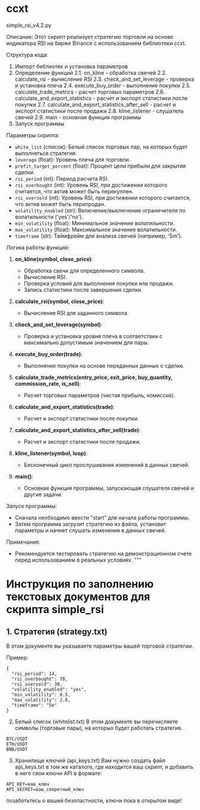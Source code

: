 # ccxt
simple_rsi_v4.2.py

Описание:
Этот скрипт реализует стратегию торговли на основе индикатора RSI на бирже Binance с использованием библиотеки ccxt.

Структура кода:
1. Импорт библиотек и установка параметров
2. Определение функций
    2.1. on_kline - обработка свечей
    2.2. calculate_rsi - вычисление RSI
    2.3. check_and_set_leverage - проверка и установка плеча
    2.4. execute_buy_order - выполнение покупки
    2.5. calculate_trade_metrics - расчет торговых параметров
    2.6. calculate_and_export_statistics - расчет и экспорт статистики после покупки
    2.7. calculate_and_export_statistics_after_sell - расчет и экспорт статистики после продажи
    2.8. kline_listener - слушатель свечей
    2.9. main - основная функция программы
3. Запуск программы

Параметры скрипта:
- `white_list` (список): Белый список торговых пар, на которых будет выполняться стратегия.
- `leverage` (float): Уровень плеча для торговли.
- `profit_target_percent` (float): Процент цели прибыли для закрытия сделки.
- `rsi_period` (int): Период расчета RSI.
- `rsi_overbought` (int): Уровень RSI, при достижении которого считается, что актив может быть перекуплен.
- `rsi_oversold` (int): Уровень RSI, при достижении которого считается, что актив может быть перепродан.
- `volatility_enabled` (str): Включение/выключение ограничителя по волатильности ('yes'/'no').
- `min_volatility` (float): Минимальное значение волатильности.
- `max_volatility` (float): Максимальное значение волатильности.
- `timeframe` (str): Таймфрейм для анализа свечей (например, '5m').

Логика работы функций:
1. **on_kline(symbol, close_price)**:
    - Обработка свечи для определенного символа.
    - Вычисление RSI.
    - Проверка условий для выполнения покупки или продажи.
    - Запись статистики после завершения сделки.

2. **calculate_rsi(symbol, close_price)**:
    - Вычисление RSI для заданного символа.

3. **check_and_set_leverage(symbol)**:
    - Проверка и установка уровня плеча в соответствии с максимально допустимым значением для пары.

4. **execute_buy_order(trade)**:
    - Выполнение покупки на основе переданных данных о сделке.

5. **calculate_trade_metrics(entry_price, exit_price, buy_quantity, commission_rate, is_sell)**:
    - Расчет торговых параметров (чистая прибыль, комиссия).

6. **calculate_and_export_statistics(trade)**:
    - Расчет и экспорт статистики после покупки.

7. **calculate_and_export_statistics_after_sell(trade)**:
    - Расчет и экспорт статистики после продажи.

8. **kline_listener(symbol, loop)**:
    - Бесконечный цикл прослушивания изменений в данных свечей.

9. **main()**:
    - Основная функция программы, запускающая слушателя свечей и другие задачи.

Запуск программы:
- Сначала необходимо ввести "start" для начала работы программы.
- Затем программа загрузит стратегию из файла, установит параметры и начнет слушать изменения в данных свечей.

Примечания:
- Рекомендуется тестировать стратегию на демонстрационном счете перед использованием в реальных условиях.
"""






# Инструкция по заполнению текстовых документов для скрипта simple_rsi
## 1. Стратегия (strategy.txt)

В этом документе вы указываете параметры вашей торговой стратегии.

Пример:

```
{
  "rsi_period": 14,
  "rsi_overbought": 70,
  "rsi_oversold": 30,
  "volatility_enabled": "yes",
  "min_volatility": 0.5,
  "max_volatility": 2.0,
  "timeframe": "5m"
}
```
2. Белый список (whitelist.txt)
В этом документе вы перечисляете символы (торговые пары), на которых будет работать стратегия.

```
BTC/USDT
ETH/USDT
BNB/USDT
```


3.  Хранилище ключей (api_keys.txt)
   Вам нужно создать файл api_keys.txt в том же каталоге, где находится ваш скрипт, и добавить в него свои ключи API в формате:


```
API_KEY=ваш_ключ
API_SECRET=ваш_секретный_ключ
```
позаботьтесь о вашей безопастности, ключи пока в открытом виде! 

